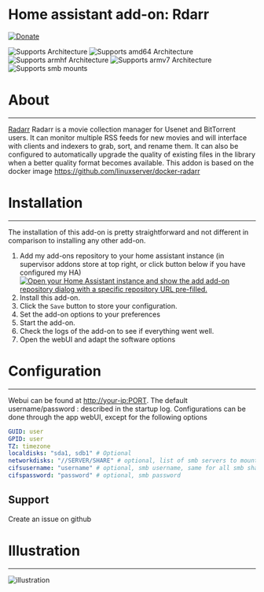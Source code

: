# Home assistant add-on: Rdarr
[![Donate][donation-badge]](https://www.buymeacoffee.com/alexbelgium)

[donation-badge]: https://img.shields.io/badge/Buy%20me%20a%20coffee-%23d32f2f?logo=buy-me-a-coffee&style=flat&logoColor=white

![Supports 
 Architecture][aarch64-shield] ![Supports amd64 Architecture][amd64-shield] ![Supports armhf Architecture][armhf-shield] ![Supports armv7 Architecture][armv7-shield]
![Supports smb mounts][smb-shield] 

# About
----------
[Radarr](https://radarr.video/) Radarr is a movie collection manager for Usenet and BitTorrent users. It can monitor multiple RSS feeds for new movies and will interface with clients and indexers to grab, sort, and rename them. It can also be configured to automatically upgrade the quality of existing files in the library when a better quality format becomes available.
This addon is based on the docker image https://github.com/linuxserver/docker-radarr

# Installation
----------
The installation of this add-on is pretty straightforward and not different in comparison to installing any other add-on.

1. Add my add-ons repository to your home assistant instance (in supervisor addons store at top right, or click button below if you have configured my HA) 
[![Open your Home Assistant instance and show the add add-on repository dialog with a specific repository URL pre-filled.](https://my.home-assistant.io/badges/supervisor_add_addon_repository.svg)](https://my.home-assistant.io/redirect/supervisor_add_addon_repository/?repository_url=https%3A%2F%2Fgithub.com%2Falexbelgium%2Fhassio-addons)
1. Install this add-on.
1. Click the `Save` button to store your configuration.
1. Set the add-on options to your preferences
1. Start the add-on.
1. Check the logs of the add-on to see if everything went well.
1. Open the webUI and adapt the software options

# Configuration
--------------
Webui can be found at <http://your-ip:PORT>. 
The default username/password : described in the startup log. 
Configurations can be done through the app webUI, except for the following options

```yaml
GUID: user
GPID: user
TZ: timezone
localdisks: "sda1, sdb1" # Optional
networkdisks: "//SERVER/SHARE" # optional, list of smb servers to mount, separated by commas
cifsusername: "username" # optional, smb username, same for all smb shares
cifspassword: "password" # optional, smb password
```

## Support
Create an issue on github

# Illustration
--------------
![illustration](https://dausruddin.com/wp-content/uploads/2020/05/radarr-v3-1024x515.png)

[repository]: https://github.com/alexbelgium/hassio-addons
[smb-shield]: https://img.shields.io/badge/smb-yes-green.svg
[aarch64-shield]: https://img.shields.io/badge/aarch64-yes-green.svg
[amd64-shield]: https://img.shields.io/badge/amd64-yes-green.svg
[armhf-shield]: https://img.shields.io/badge/armhf-yes-green.svg
[armv7-shield]: https://img.shields.io/badge/armv7-yes-green.svg

 
